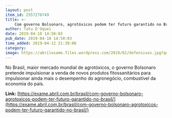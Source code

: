 ```yaml
---
layout: post
item_id: 2557276749
title: >-
    Com governo Bolsonaro, agrotóxicos podem ter futuro garantido no Brasil
author: Tatu D'Oquei
date: 2019-04-10 14:50:03
pub_date: 2019-04-10 14:50:03
time_added: 2019-04-12 21:39:06
category: 
image: https://abrilexame.files.wordpress.com/2019/02/defensivos.jpg?quality=70&strip=info&w=680&h=453&crop=1
---
```


No Brasil, maior mercado mundial de agrotóxicos, o governo Bolsonaro pretende impulsionar a venda de novos produtos fitossanitários para impulsionar ainda mais o desempenho do agronegócio, combustível da economia do país.

**Link:** [https://exame.abril.com.br/brasil/com-governo-bolsonaro-agrotoxicos-podem-ter-futuro-garantido-no-brasil/](https://exame.abril.com.br/brasil/com-governo-bolsonaro-agrotoxicos-podem-ter-futuro-garantido-no-brasil/)

